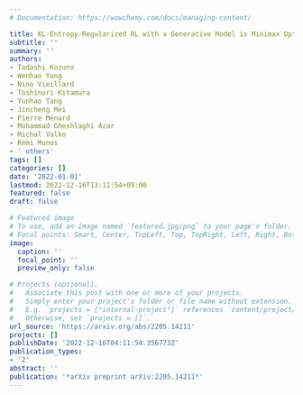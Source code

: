 ```yaml
---
# Documentation: https://wowchemy.com/docs/managing-content/

title: KL-Entropy-Regularized RL with a Generative Model is Minimax Optimal
subtitle: ''
summary: ''
authors:
- Tadashi Kozuno
- Wenhao Yang
- Nino Vieillard
- Toshinori Kitamura
- Yunhao Tang
- Jincheng Mei
- Pierre Ménard
- Mohammad Gheshlaghi Azar
- Michal Valko
- Rémi Munos
- ' others'
tags: []
categories: []
date: '2022-01-01'
lastmod: 2022-12-16T13:11:54+09:00
featured: false
draft: false

# Featured image
# To use, add an image named `featured.jpg/png` to your page's folder.
# Focal points: Smart, Center, TopLeft, Top, TopRight, Left, Right, BottomLeft, Bottom, BottomRight.
image:
  caption: ''
  focal_point: ''
  preview_only: false

# Projects (optional).
#   Associate this post with one or more of your projects.
#   Simply enter your project's folder or file name without extension.
#   E.g. `projects = ["internal-project"]` references `content/project/deep-learning/index.md`.
#   Otherwise, set `projects = []`.
url_source: 'https://arxiv.org/abs/2205.14211'
projects: []
publishDate: '2022-12-16T04:11:54.356773Z'
publication_types:
- '2'
abstract: ''
publication: '*arXiv preprint arXiv:2205.14211*'
---
```

